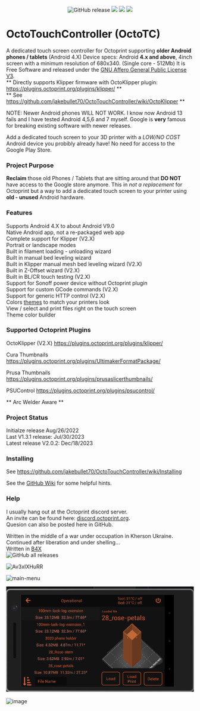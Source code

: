 <p align="center">
  <img src="https://img.shields.io/github/v/release/jakebullet70/OctoTouchController?logo=github&logoColor=white" alt="GitHub release"/>
  <img src="https://img.shields.io/endpoint?url=https://apt.izzysoft.de/fdroid/api/v1/shield/sadLogic.OctoTouchController"/>
  <img src="https://img.shields.io/github/issues-closed-raw/jakebullet70/OctoTouchController"/>
  <img src="https://img.shields.io/github/issues/jakebullet70/OctoTouchController"/>
</p>

# OctoTouchController (OctoTC)
A dedicated touch screen controller for Octoprint supporting **older Android phones / tablets** (Android 4.X) 
Device specs: Android **4.x and above**, 4inch screen with a minimum resolution of 680x340. (Single core - 512Mb) It is Free Software and released under the [GNU Affero General Public License V3](https://www.gnu.org/licenses/agpl-3.0.html).  
** Directly supports Klipper firmware with OctoKlipper plugin: https://plugins.octoprint.org/plugins/klipper/ **  
** See https://github.com/jakebullet70/OctoTouchController/wiki/OctoKlipper **  

NOTE: Newer Android phones WILL NOT WORK. I know now Android 13 fails and I have tested Android 4,5,6 and 7 myself. Google is **very** famous for breaking existing software with newer releases.   

Add a dedicated touch screen to your 3D printer with a *LOW/NO COST* Android device you probibly already have! No need for access to the Google Play Store.  


### Project Purpose
**Reclaim** those old Phones / Tablets that are sitting around that **DO NOT** have access to the Google store anymore. 
This in *not a replacement* for Octoprint but a way to add a dedicated touch screen to your printer using **old - unused** Android hardware.


### Features
Supports Android 4.X to about Android V9.0      
Native Android app, not a re-packaged web app  
Complete support for Klipper (V2.X)  
Portrait or landscape modes  
Built in filament loading - unloading wizard  
Built in manual bed leveling wizard  
Built in Klipper manual mesh bed leveling wizard (V2.X)  
Built in Z-Offset wizard (V2.X)  
Built in BL/CR touch testing (V2.X)  
Support for Sonoff power device without Octoprint plugin  
Support for custom GCode commands (V2.X)  
Support for generic HTTP control (V2.X)  
Colors [themes](https://github.com/jakebullet70/OctoTouchController/wiki/Custom-Theme) to match your printers look  
View / select and print files right on the touch screen  
Theme color builder  
  

### Supported Octoprint Plugins
OctoKlipper  (V2.X) https://plugins.octoprint.org/plugins/klipper/  

Cura Thumbnails		https://plugins.octoprint.org/plugins/UltimakerFormatPackage/  

Prusa Thumbnails	https://plugins.octoprint.org/plugins/prusaslicerthumbnails/  

PSUControl			https://plugins.octoprint.org/plugins/psucontrol/  

** Arc Welder Aware **  

### Project Status
Initialze release Aug/26/2022  
Last V1.3.1 release: Jul/30/2023  
Latest release V2.0.2: Dec/18/2023  


### Installing  
See https://github.com/jakebullet70/OctoTouchController/wiki/Installing  

See the [GitHub Wiki](https://github.com/jakebullet70/OctoTouchController/wiki) for some helpful hints.

### Help  
I usually hang out at the Octoprint discord server.  
An invite can be found here: [discord.octoprint.org](https://discord.octoprint.org).  
Quesion can also be posted here in GitHub.  

Written in the middle of a war under occupation in Kherson Ukraine. Continued after liberation and under shelling...    
Written in [B4X](https://www.b4x.com/)  
![GitHub all releases](https://img.shields.io/github/downloads/jakebullet70/OctoTouchController/total)

![Av3xIXHuRR](https://github.com/jakebullet70/OctoTouchController/assets/14124210/3eabe150-838d-42c8-a9e7-2dfd4c5de4a5)

![main-menu](https://github.com/jakebullet70/OctoTouchController/assets/14124210/6316f607-0d36-4397-a1ea-303aeaf13949)


![](./github_pics/files2.png?raw=true "Files")  

![image](https://github.com/jakebullet70/OctoTouchController/assets/14124210/3e537942-1178-4fbd-a424-d59870a5d6e2)


